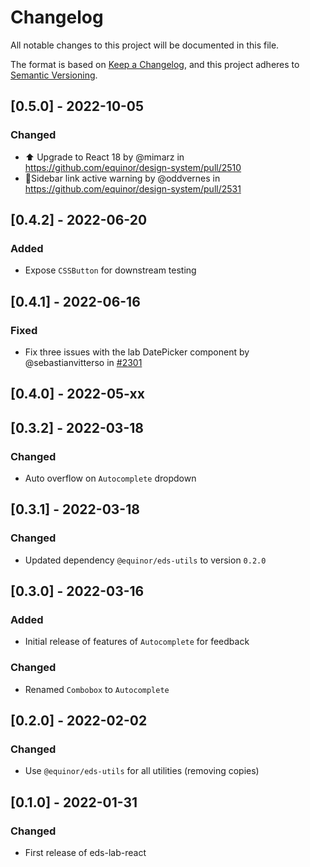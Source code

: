 # Changelog

All notable changes to this project will be documented in this file.

The format is based on [Keep a Changelog](https://keepachangelog.com/en/1.0.0/),
and this project adheres to [Semantic Versioning](https://semver.org/spec/v2.0.0.html).

## [0.5.0] - 2022-10-05

### Changed

- ⬆️ Upgrade to React 18 by @mimarz in https://github.com/equinor/design-system/pull/2510
- 🐛Sidebar link active warning by @oddvernes in https://github.com/equinor/design-system/pull/2531

## [0.4.2] - 2022-06-20

### Added

- Expose `CSSButton` for downstream testing

## [0.4.1] - 2022-06-16

### Fixed

- Fix three issues with the lab DatePicker component by @sebastianvitterso in [#2301](https://github.com/equinor/design-system/pull/2301)

## [0.4.0] - 2022-05-xx

## [0.3.2] - 2022-03-18

### Changed

- Auto overflow on `Autocomplete` dropdown

## [0.3.1] - 2022-03-18

### Changed

- Updated dependency `@equinor/eds-utils` to version `0.2.0`

## [0.3.0] - 2022-03-16

### Added

- Initial release of features of `Autocomplete` for feedback

### Changed

- Renamed `Combobox` to `Autocomplete`

## [0.2.0] - 2022-02-02

### Changed

- Use `@equinor/eds-utils` for all utilities (removing copies)

## [0.1.0] - 2022-01-31

### Changed

- First release of eds-lab-react
